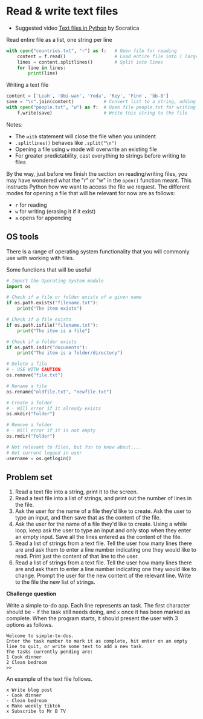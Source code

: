 # Read & write text files

* Suggested video [Text files in Python](https://www.youtube.com/watch?v=4mX0uPQFLDU&list=PLi01XoE8jYohWFPpC17Z-wWhPOSuh8Er-&index=29) by Socratica

Read entire file as a list, one string per line

```python
with open("countries.txt", "r") as f:   # Open file for reading
    content = f.read()                  # Load entire file into 1 large string
    lines = content.splitlines()        # Split into lines
    for line in lines:
        print(line)
```

Writing a text file

```python
content = ['Leah', 'Obi-wan', 'Yoda', 'Rey', 'Finn', 'bb-8']
save = "\n".join(content)           # Convert list to a string, adding a new-line character after each string
with open("people.txt", "w") as f:  # Open file people.txt for writing
    f.write(save)                   # Write this string to the file
```

Notes:

* The `with` statement will close the file when you unindent
* `.splitlines()` behaves like `.split("\n")`
* Opening a file using `w` mode will overwrite an existing file
* For greater predictability, cast everything to strings before writing to files

By the way, just before we finish the section on reading/writing files, you may have wondered what the "r" or "w" in the `open()` function meant. This instructs Python how we want to access the file we request. The different modes for opening a file that will be relevant for now are as follows:

* `r` for reading
* `w` for writing (erasing it if it exist)
* `a` opens for appending

## OS tools

There is a range of operating system functionality that you will commonly use with working with files.

Some functions that will be useful

```python
# Import the Operating System module
import os

# Check if a file or folder exists of a given name
if os.path.exists("filename.txt"):
    print("The item exists")

# Check if a file exists
if os.path.isfile("filename.txt"):
    print("The item is a file")

# Check if a folder exists
if os.path.isdir("documents"):
    print("The item is a folder/directory")

# Delete a file 
# - USE WITH CAUTION
os.remove("file.txt")

# Rename a file
os.rename("oldfile.txt", "newfile.txt")

# Create a folder
# - Will error if it already exists
os.mkdir("folder")

# Remove a folder
# - Will error if it is not empty
os.rmdir("folder")

# Not relevant to files, but fun to know about....
# Get current logged in user
username = os.getlogin()
```

## Problem set

1. Read a text file into a string, print it to the screen.
2. Read a text file into a list of strings, and print out the number of lines in the file.
3. Ask the user for the name of a file they'd like to create. Ask the user to type an input, and then save that as the content of the file. 
4. Ask the user for the name of a file they'd like to create. Using a while loop, keep ask the user to type an input and only stop when they enter an empty input. Save all the lines entered as the content of the file. 
5. Read a list of strings from a text file. Tell the user how many lines there are and ask them to enter a line number indicating one they would like to read. Print just the content of that line to the user.
6. Read a list of strings from a text file. Tell the user how many lines there are and ask them to enter a line number indicating one they would like to change. Prompt the user for the new content of the relevant line. Write to the file the new list of strings.

**Challenge question**

Write a simple to-do app. Each line represents an task. The first character should be `-` if the task still needs doing, and `x` once it has been marked as complete. When the program starts, it should present the user with 3 options as follows.

```text
Welcome to simple-to-dos.
Enter the task number to mark it as complete, hit enter on an empty line to quit, or write some text to add a new task.
The tasks currently pending are:
1 Cook dinner
2 Clean bedroom
>>
```

An example of the text file follows.

```text
x Write blog post
- Cook dinner
- Clean bedroom
x Make weekly tiktok
x Subscribe to Mr B TV
```

